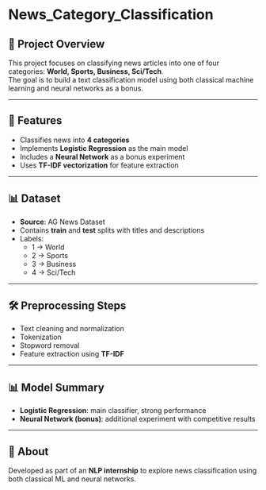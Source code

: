 # News_Category_Classification

## 📁 Project Overview
This project focuses on classifying news articles into one of four categories: **World, Sports, Business, Sci/Tech**.  
The goal is to build a text classification model using both classical machine learning and neural networks as a bonus.

---

## 🚀 Features
- Classifies news into **4 categories**  
- Implements **Logistic Regression** as the main model  
- Includes a **Neural Network** as a bonus experiment  
- Uses **TF-IDF vectorization** for feature extraction  

---

## 📊 Dataset
- **Source**: AG News Dataset 
- Contains **train** and **test** splits with titles and descriptions  
- Labels:  
  - 1 → World   
  - 2 → Sports   
  - 3 → Business   
  - 4 → Sci/Tech   

---

## 🛠️ Preprocessing Steps
- Text cleaning and normalization  
- Tokenization  
- Stopword removal  
- Feature extraction using **TF-IDF**  

---

## 📊 Model Summary
- **Logistic Regression**: main classifier, strong performance  
- **Neural Network (bonus)**: additional experiment with competitive results  

---

## 📌 About
Developed as part of an **NLP internship** to explore news classification using both classical ML and neural networks.
